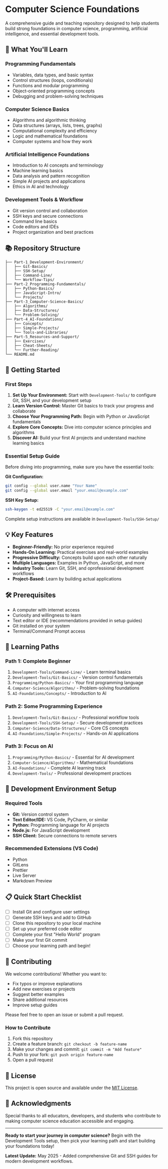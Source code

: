 # Computer Science Foundations

A comprehensive guide and teaching repository designed to help students build strong foundations in computer science, programming, artificial intelligence, and essential development tools.

## 🎯 What You'll Learn

### Programming Fundamentals
- Variables, data types, and basic syntax
- Control structures (loops, conditionals)
- Functions and modular programming
- Object-oriented programming concepts
- Debugging and problem-solving techniques

### Computer Science Basics
- Algorithms and algorithmic thinking
- Data structures (arrays, lists, trees, graphs)
- Computational complexity and efficiency
- Logic and mathematical foundations
- Computer systems and how they work

### Artificial Intelligence Foundations
- Introduction to AI concepts and terminology
- Machine learning basics
- Data analysis and pattern recognition
- Simple AI projects and applications
- Ethics in AI and technology

### Development Tools & Workflow
- Git version control and collaboration
- SSH keys and secure connections
- Command line basics
- Code editors and IDEs
- Project organization and best practices

## 📚 Repository Structure

```
├── Part-1_Development-Environment/
│   ├── Git-Basics/
│   ├── SSH-Setup/
│   ├── Command-Line/
│   └── Workflow-Tips/
├── Part-2_Programming-Fundamentals/
│   ├── Python-Basics/
│   ├── JavaScript-Intro/
│   └── Projects/
├── Part-3_Computer-Science-Basics/
│   ├── Algorithms/
│   ├── Data-Structures/
│   └── Problem-Solving/
├── Part-4_AI-Foundations/
│   ├── Concepts/
│   ├── Simple-Projects/
│   └── Tools-and-Libraries/
├── Part-5_Resources-and-Support/
│   ├── Exercises/
│   ├── Cheat-Sheets/
│   └── Further-Reading/
└── README.md
```

## 🚀 Getting Started

### First Steps
1. **Set Up Your Environment:** Start with `Development-Tools/` to configure Git, SSH, and your development setup
2. **Learn Version Control:** Master Git basics to track your progress and collaborate
3. **Choose Your Programming Path:** Begin with Python or JavaScript fundamentals
4. **Explore Core Concepts:** Dive into computer science principles and algorithms
5. **Discover AI:** Build your first AI projects and understand machine learning basics

### Essential Setup Guide
Before diving into programming, make sure you have the essential tools:

**Git Configuration:**
```bash
git config --global user.name "Your Name"
git config --global user.email "your.email@example.com"
```

**SSH Key Setup:**
```bash
ssh-keygen -t ed25519 -C "your.email@example.com"
```

Complete setup instructions are available in `Development-Tools/SSH-Setup/`

## 💡 Key Features

- **Beginner-Friendly:** No prior experience required
- **Hands-On Learning:** Practical exercises and real-world examples
- **Progressive Difficulty:** Concepts build upon each other naturally
- **Multiple Languages:** Examples in Python, JavaScript, and more
- **Industry Tools:** Learn Git, SSH, and oprofessional development workflows
- **Project-Based:** Learn by building actual applications

## 🛠️ Prerequisites

- A computer with internet access
- Curiosity and willingness to learn
- Text editor or IDE (recommendations provided in setup guides)
- Git installed on your system
- Terminal/Command Prompt access

## 📖 Learning Paths

### Path 1: Complete Beginner
1. `Development-Tools/Command-Line/` - Learn terminal basics
2. `Development-Tools/Git-Basics/` - Version control fundamentals
3. `Programming/Python-Basics/` - Your first programming language
4. `Computer-Science/Algorithms/` - Problem-solving foundations
5. `AI-Foundations/Concepts/` - Introduction to AI

### Path 2: Some Programming Experience
1. `Development-Tools/Git-Basics/` - Professional workflow tools
2. `Development-Tools/SSH-Setup/` - Secure development practices
3. `Computer-Science/Data-Structures/` - Core CS concepts
4. `AI-Foundations/Simple-Projects/` - Hands-on AI applications

### Path 3: Focus on AI
1. `Programming/Python-Basics/` - Essential for AI development
2. `Computer-Science/Algorithms/` - Mathematical foundations
3. `AI-Foundations/` - Complete AI learning track
4. `Development-Tools/` - Professional development practices

## 🔧 Development Environment Setup

### Required Tools
- **Git:** Version control system
- **Text Editor/IDE:** VS Code, PyCharm, or similar
- **Python:** Programming language for AI projects
- **Node.js:** For JavaScript development
- **SSH Client:** Secure connections to remote servers

### Recommended Extensions (VS Code)
- Python
- GitLens
- Prettier
- Live Server
- Markdown Preview

## 📋 Quick Start Checklist

- [ ] Install Git and configure user settings
- [ ] Generate SSH keys and add to GitHub
- [ ] Clone this repository to your local machine
- [ ] Set up your preferred code editor
- [ ] Complete your first "Hello World" program
- [ ] Make your first Git commit
- [ ] Choose your learning path and begin!

## 🤝 Contributing

We welcome contributions! Whether you want to:
- Fix typos or improve explanations
- Add new exercises or projects
- Suggest better examples
- Share additional resources
- Improve setup guides

Please feel free to open an issue or submit a pull request.

### How to Contribute
1. Fork this repository
2. Create a feature branch: `git checkout -b feature-name`
3. Make your changes and commit: `git commit -m "Add feature"`
4. Push to your fork: `git push origin feature-name`
5. Open a pull request

## 📄 License

This project is open source and available under the [MIT License](LICENSE).

## 🌟 Acknowledgments

Special thanks to all educators, developers, and students who contribute to making computer science education accessible and engaging.

---

**Ready to start your journey in computer science?** Begin with the Development Tools setup, then pick your learning path and start building your foundations today!

**Latest Update:** May 2025 - Added comprehensive Git and SSH guides for modern development workflows.